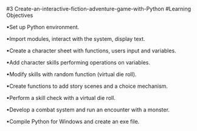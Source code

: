 #3 Create-an-interactive-fiction-adventure-game-with-Python
#Learning Objectives 
<p>▪Set up Python environment.</p>
<p>▪Import modules, interact with the system, display text.</p>
<p>▪Create a character sheet with functions, users input and variables.</p>
<p>▪Add character skills performing operations on variables. </p>
<p>▪Modify skills with random function (virtual die roll). </p>
<p>▪Create functions to add story scenes and a choice mechanism. </p>
<p>▪Perform a skill check with a virtual die roll. </p>
<p>▪Develop a combat system and run an encounter with a monster. </p>
<p>▪Compile Python for Windows and create an exe file.</p>
